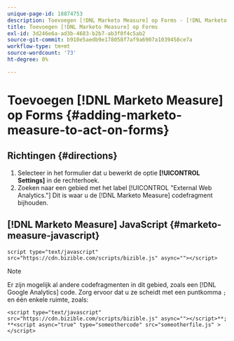 ```yaml
---
unique-page-id: 18874753
description: Toevoegen [!DNL Marketo Measure] op Forms - [!DNL Marketo Measure] - Productdocumentatie
title: Toevoegen [!DNL Marketo Measure] op Forms
exl-id: 3d246e6a-ad3b-4683-b2b7-ab3f0f4c5ab2
source-git-commit: b910e5aedb9e178058f7af9a6907a1039458ce7a
workflow-type: tm+mt
source-wordcount: '73'
ht-degree: 0%

---
```


# Toevoegen [!DNL Marketo Measure] op Forms {#adding-marketo-measure-to-act-on-forms}

## Richtingen {#directions}

1. Selecteer in het formulier dat u bewerkt de optie **[!UICONTROL Settings]** in de rechterhoek.
1. Zoeken naar een gebied met het label [!UICONTROL "External Web Analytics."] Dit is waar u de [!DNL Marketo Measure] codefragment bijhouden.

## [!DNL Marketo Measure] JavaScript {#marketo-measure-javascript}

`script type="text/javascript" src="https://cdn.bizible.com/scripts/bizible.js" async=""></script>`

>[!NOTE]
>
>Er zijn mogelijk al andere codefragmenten in dit gebied, zoals een [!DNL Google Analytics] code. Zorg ervoor dat u ze scheidt met een puntkomma `;` en één enkele ruimte, zoals:
>
>`<script type="text/javascript" src="https://cdn.bizible.com/scripts/bizible.js" async=""></script>**; **<script async="true" type="someothercode" src="someotherfile.js" ></script>`
